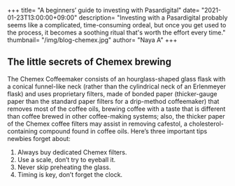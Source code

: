 +++
title= "A beginners’ guide to investing with Pasardigital"
date= "2021-01-23T13:00:00+09:00"
description= "Investing with a Pasardigital probably seems like a complicated, time-consuming  ordeal, but once you get used to the process, it becomes a soothing ritual that's worth the effort every time."
thumbnail= "/img/blog-chemex.jpg"
author= "Naya A"
+++


## The little secrets of Chemex brewing

The Chemex Coffeemaker consists of an hourglass-shaped glass flask with a conical funnel-like neck (rather than the cylindrical neck of an Erlenmeyer flask) and uses proprietary filters, made of bonded paper (thicker-gauge paper than the standard paper filters for a drip-method coffeemaker) that removes most of the coffee oils, brewing coffee with a taste that is different than coffee brewed in other coffee-making systems; also, the thicker paper of the Chemex coffee filters may assist in removing cafestol, a cholesterol-containing compound found in coffee oils. Here’s three important tips newbies forget about:

1. Always buy dedicated Chemex filters.
2. Use a scale, don’t try to eyeball it.
3. Never skip preheating the glass.
4. Timing is key, don’t forget the clock.
